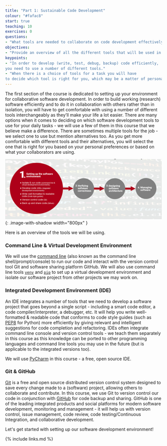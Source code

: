 ```yaml
---
title: "Part 1: Sustainable Code Development"
colour: "#fafac8"
start: true
teaching: 10
exercises: 0
questions:
- "What tools are needed to collaborate on code development effectively?"
objectives:
- "Provide an overview of all the different tools that will be used in this course."
keypoints:
- "In order to develop (write, test, debug, backup) code efficiently,
you need to use a number of different tools."
- "When there is a choice of tools for a task you will have
to decide which tool is right for you, which may be a matter of personal preference or what the community you belong to is using."
---
```


The first section of the course is dedicated to setting up your environment for collaborative software development.
In order to build working (research) software
efficiently and to do it in collaboration with others rather than in isolation, you will have to get comfortable
with using a number of different tools interchangeably as they’ll make your life a lot easier.
There are many options when it comes to deciding on which software development tools to use for your daily tasks - we
will use a few of them in this course that we believe make a difference. There are sometimes multiple tools for the
job - we select one to use but mention alternatives too. As you get more comfortable with different tools and
their alternatives, you will select the one that is right for you based on your personal preferences or
based on what your collaborators are using.

![Tools needed to collaborate on code development effectively](../fig/section1-overview.png){: .image-with-shadow width="800px" }

Here is an overview of the tools we will be using.

### Command Line & Virtual Development Environment
We will use the [command line](https://en.wikipedia.org/wiki/Shell_(computing))
(also known as the command line shell/prompt/console) to run our code and
interact with the version control tool Git and software sharing platform GitHub. We will also use command line
tools [`venv`](https://docs.python.org/3/library/venv.html) and [`pip`](https://pip.pypa.io/en/stable/)
to set up a virtual development environment and isolate our software project from other projects we may work on.

### Integrated Development Environment (IDE)
An IDE integrates a number of tools that we need to develop a software project
that goes beyond a single script - including a smart code editor,
a code compiler/interpreter, a debugger, etc. It will help you write well-formatted & readable code that conforms to
code style guides (such as [PEP8](https://www.python.org/dev/peps/pep-0008/) for Python) more efficiently by giving relevant and intelligent suggestions for
code completion and refactoring.
IDEs often integrate command line console and version control tools - we teach
them separately in this course as this knowledge can be ported to other programming languages and command line tools
you may use in the future (but is applicable to the integrated versions too).

We will use [PyCharm](https://www.jetbrains.com/pycharm/) in this course - a free, open source IDE.

### Git & GitHub
[Git](https://git-scm.com/) is a free and open source distributed version control system designed to save every change made to a
(software) project, allowing others to collaborate and contribute. In this course,
we use Git to version control our code in conjunction with [GitHub](https://github.com/) for code backup and sharing.
GitHub is one of the leading integrated products and
social platforms for modern software development, monitoring and management - it will help us with
version control, issue management, code review, code testing/Continuous Integration, and collaborative development.

Let's get started with setting up our software development environment!

{% include links.md %}
